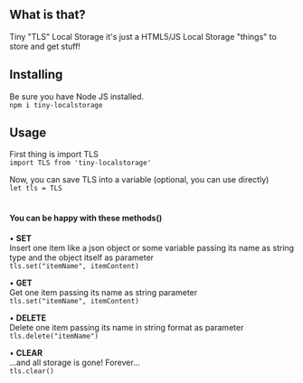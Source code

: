 ## What is that?
Tiny "TLS" Local Storage it's just a HTML5/JS Local Storage "things" to store and get stuff!<br/>

## Installing
Be sure you have Node JS installed.<br/>
`npm i tiny-localstorage`<br/>

## Usage
First thing is import TLS<br/>
`import TLS from 'tiny-localstorage'`<br/>

Now, you can save TLS into a variable (optional, you can use directly)<br/>
`let tls = TLS`<br/><br/>

####  You can be happy with these methods()

• **SET**<br/>
Insert one item like a json object or some variable passing its name as string type and the object itself as parameter<br/>
`tls.set("itemName", itemContent)`
<br/>

• **GET**<br/>
Get one item passing its name as string parameter<br/>
`tls.set("itemName", itemContent)`
<br/>

• **DELETE**<br/>
Delete one item passing its name in string format as parameter<br/>
`tls.delete("itemName")`<br/>

• **CLEAR**<br/>
...and all storage is gone! Forever...<br/>
`tls.clear()`<br/><br/>


